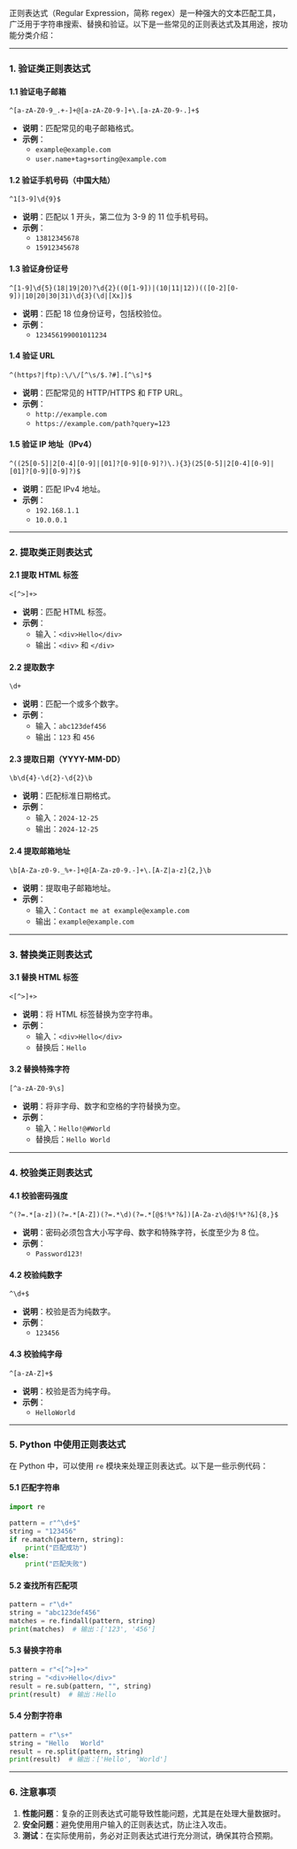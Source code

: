 正则表达式（Regular Expression，简称 regex）是一种强大的文本匹配工具，广泛用于字符串搜索、替换和验证。以下是一些常见的正则表达式及其用途，按功能分类介绍：

---

### **1. 验证类正则表达式**

#### **1.1 验证电子邮箱**
```regex
^[a-zA-Z0-9_.+-]+@[a-zA-Z0-9-]+\.[a-zA-Z0-9-.]+$
```
- **说明**：匹配常见的电子邮箱格式。
- **示例**：
  - `example@example.com`
  - `user.name+tag+sorting@example.com`

#### **1.2 验证手机号码（中国大陆）**
```regex
^1[3-9]\d{9}$
```
- **说明**：匹配以 1 开头，第二位为 3-9 的 11 位手机号码。
- **示例**：
  - `13812345678`
  - `15912345678`

#### **1.3 验证身份证号**
```regex
^[1-9]\d{5}(18|19|20)?\d{2}((0[1-9])|(10|11|12))(([0-2][0-9])|10|20|30|31)\d{3}(\d|[Xx])$
```
- **说明**：匹配 18 位身份证号，包括校验位。
- **示例**：
  - `123456199001011234`

#### **1.4 验证 URL**
```regex
^(https?|ftp):\/\/[^\s/$.?#].[^\s]*$
```
- **说明**：匹配常见的 HTTP/HTTPS 和 FTP URL。
- **示例**：
  - `http://example.com`
  - `https://example.com/path?query=123`

#### **1.5 验证 IP 地址（IPv4）**
```regex
^((25[0-5]|2[0-4][0-9]|[01]?[0-9][0-9]?)\.){3}(25[0-5]|2[0-4][0-9]|[01]?[0-9][0-9]?)$
```
- **说明**：匹配 IPv4 地址。
- **示例**：
  - `192.168.1.1`
  - `10.0.0.1`

---

### **2. 提取类正则表达式**

#### **2.1 提取 HTML 标签**
```regex
<[^>]+>
```
- **说明**：匹配 HTML 标签。
- **示例**：
  - 输入：`<div>Hello</div>`
  - 输出：`<div>` 和 `</div>`

#### **2.2 提取数字**
```regex
\d+
```
- **说明**：匹配一个或多个数字。
- **示例**：
  - 输入：`abc123def456`
  - 输出：`123` 和 `456`

#### **2.3 提取日期（YYYY-MM-DD）**
```regex
\b\d{4}-\d{2}-\d{2}\b
```
- **说明**：匹配标准日期格式。
- **示例**：
  - 输入：`2024-12-25`
  - 输出：`2024-12-25`

#### **2.4 提取邮箱地址**
```regex
\b[A-Za-z0-9._%+-]+@[A-Za-z0-9.-]+\.[A-Z|a-z]{2,}\b
```
- **说明**：提取电子邮箱地址。
- **示例**：
  - 输入：`Contact me at example@example.com`
  - 输出：`example@example.com`

---

### **3. 替换类正则表达式**

#### **3.1 替换 HTML 标签**
```regex
<[^>]+>
```
- **说明**：将 HTML 标签替换为空字符串。
- **示例**：
  - 输入：`<div>Hello</div>`
  - 替换后：`Hello`

#### **3.2 替换特殊字符**
```regex
[^a-zA-Z0-9\s]
```
- **说明**：将非字母、数字和空格的字符替换为空。
- **示例**：
  - 输入：`Hello!@#World`
  - 替换后：`Hello World`

---

### **4. 校验类正则表达式**

#### **4.1 校验密码强度**
```regex
^(?=.*[a-z])(?=.*[A-Z])(?=.*\d)(?=.*[@$!%*?&])[A-Za-z\d@$!%*?&]{8,}$
```
- **说明**：密码必须包含大小写字母、数字和特殊字符，长度至少为 8 位。
- **示例**：
  - `Password123!`

#### **4.2 校验纯数字**
```regex
^\d+$
```
- **说明**：校验是否为纯数字。
- **示例**：
  - `123456`

#### **4.3 校验纯字母**
```regex
^[a-zA-Z]+$
```
- **说明**：校验是否为纯字母。
- **示例**：
  - `HelloWorld`

---

### **5. Python 中使用正则表达式**
在 Python 中，可以使用 `re` 模块来处理正则表达式。以下是一些示例代码：

#### **5.1 匹配字符串**
```python
import re

pattern = r"^\d+$"
string = "123456"
if re.match(pattern, string):
    print("匹配成功")
else:
    print("匹配失败")
```

#### **5.2 查找所有匹配项**
```python
pattern = r"\d+"
string = "abc123def456"
matches = re.findall(pattern, string)
print(matches)  # 输出：['123', '456']
```

#### **5.3 替换字符串**
```python
pattern = r"<[^>]+>"
string = "<div>Hello</div>"
result = re.sub(pattern, "", string)
print(result)  # 输出：Hello
```

#### **5.4 分割字符串**
```python
pattern = r"\s+"
string = "Hello   World"
result = re.split(pattern, string)
print(result)  # 输出：['Hello', 'World']
```

---

### **6. 注意事项**
1. **性能问题**：复杂的正则表达式可能导致性能问题，尤其是在处理大量数据时。
2. **安全问题**：避免使用用户输入的正则表达式，防止注入攻击。
3. **测试**：在实际使用前，务必对正则表达式进行充分测试，确保其符合预期。

